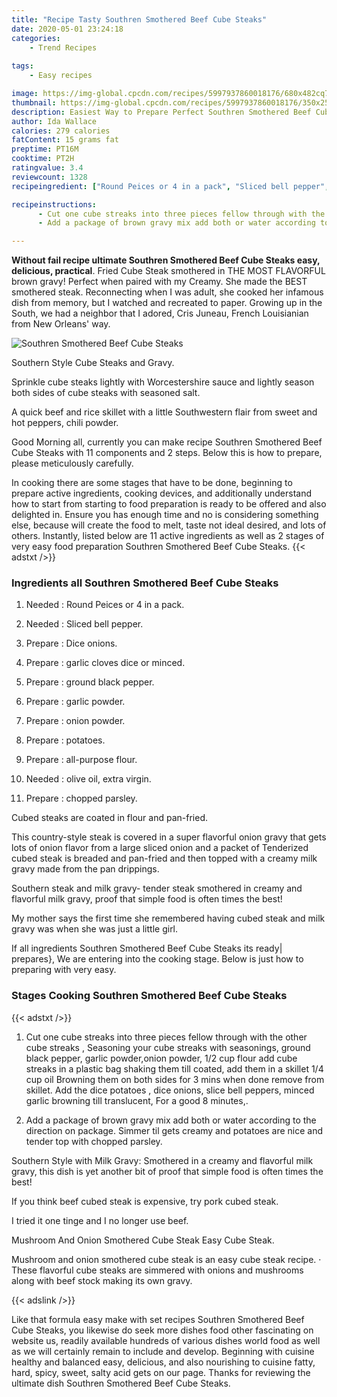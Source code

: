 ```yaml
---
title: "Recipe Tasty Southren Smothered Beef Cube Steaks"
date: 2020-05-01 23:24:18
categories:
    - Trend Recipes
    
tags:
    - Easy recipes

image: https://img-global.cpcdn.com/recipes/5997937860018176/680x482cq70/southren-smothered-beef-cube-steaks-recipe-main-photo.jpg
thumbnail: https://img-global.cpcdn.com/recipes/5997937860018176/350x250cq70/southren-smothered-beef-cube-steaks-recipe-main-photo.jpg
description: Easiest Way to Prepare Perfect Southren Smothered Beef Cube Steaks with 11 ingredients and 2 stages of easy cooking.
author: Ida Wallace
calories: 279 calories
fatContent: 15 grams fat
preptime: PT16M
cooktime: PT2H
ratingvalue: 3.4
reviewcount: 1328
recipeingredient: ["Round Peices or 4 in a pack", "Sliced bell pepper", "Dice onions", "garlic cloves dice or minced", "ground black pepper", "garlic powder", "onion powder", "potatoes", "allpurpose flour", "olive oil extra virgin", "chopped parsley"]

recipeinstructions: 
      - Cut one cube streaks into three pieces fellow through with the other cube streaks  Seasoning your cube streaks with seasonings ground black pepper garlic powderonion powder  12 cup flour add cube streaks in a plastic bag shaking them till coated add them in a skillet 14 cup oil Browning them on both sides for 3 mins when done remove from skillet Add the dice potatoes  dice onions slice bell peppers minced garlic browning till translucent For a good 8 minutes 
      - Add a package of brown gravy mix add both or water according to the direction on package Simmer til gets creamy and potatoes are nice and tender top with chopped parsley

---
```




**Without fail recipe ultimate Southren Smothered Beef Cube Steaks easy, delicious, practical**. Fried Cube Steak smothered in THE MOST FLAVORFUL brown gravy! Perfect when paired with my Creamy. She made the BEST smothered steak. Reconnecting when I was adult, she cooked her infamous dish from memory, but I watched and recreated to paper. Growing up in the South, we had a neighbor that I adored, Cris Juneau, French Louisianian from New Orleans&#39; way.


![Southren Smothered Beef Cube Steaks](https://img-global.cpcdn.com/recipes/5997937860018176/680x482cq70/southren-smothered-beef-cube-steaks-recipe-main-photo.jpg "Southren Smothered Beef Cube Steaks")



Southern Style Cube Steaks and Gravy.

Sprinkle cube steaks lightly with Worcestershire sauce and lightly season both sides of cube steaks with seasoned salt.

A quick beef and rice skillet with a little Southwestern flair from sweet and hot peppers, chili powder.


Good Morning all, currently you can make recipe Southren Smothered Beef Cube Steaks with 11 components and 2 steps. Below this is how to prepare, please meticulously carefully.

In cooking there are some stages that have to be done, beginning to prepare active ingredients, cooking devices, and additionally understand how to start from starting to food preparation is ready to be offered and also delighted in. Ensure you has enough time and no is considering something else, because will create the food to melt, taste not ideal desired, and lots of others. Instantly, listed below are 11 active ingredients as well as 2 stages of very easy food preparation Southren Smothered Beef Cube Steaks.
{{< adstxt />}}

### Ingredients all Southren Smothered Beef Cube Steaks


1. Needed  : Round Peices or 4 in a pack.

1. Needed  : Sliced bell pepper.

1. Prepare  : Dice onions.

1. Prepare  : garlic cloves dice or minced.

1. Prepare  : ground black pepper.

1. Prepare  : garlic powder.

1. Prepare  : onion powder.

1. Prepare  : potatoes.

1. Prepare  : all-purpose flour.

1. Needed  : olive oil, extra virgin.

1. Prepare  : chopped parsley.


Cubed steaks are coated in flour and pan-fried.

This country-style steak is covered in a super flavorful onion gravy that gets lots of onion flavor from a large sliced onion and a packet of Tenderized cubed steak is breaded and pan-fried and then topped with a creamy milk gravy made from the pan drippings.

Southern steak and milk gravy- tender steak smothered in creamy and flavorful milk gravy, proof that simple food is often times the best!

My mother says the first time she remembered having cubed steak and milk gravy was when she was just a little girl.


If all ingredients Southren Smothered Beef Cube Steaks its ready| prepares}, We are entering into the cooking stage. Below is just how to preparing with very easy.

### Stages Cooking Southren Smothered Beef Cube Steaks

{{< adstxt />}}


1. Cut one cube streaks into three pieces fellow through with the other cube streaks , Seasoning your cube streaks with seasonings, ground black pepper, garlic powder,onion powder,  1/2 cup flour add cube streaks in a plastic bag shaking them till coated, add them in a skillet 1/4 cup oil Browning them on both sides for 3 mins when done remove from skillet. Add the dice potatoes , dice onions, slice bell peppers, minced garlic browning till translucent, For a good 8 minutes,.



1. Add a package of brown gravy mix add both or water according to the direction on package. Simmer til gets creamy and potatoes are nice and tender top with chopped parsley.




Southern Style with Milk Gravy: Smothered in a creamy and flavorful milk gravy, this dish is yet another bit of proof that simple food is often times the best!

If you think beef cubed steak is expensive, try pork cubed steak.

I tried it one tinge and I no longer use beef.

Mushroom And Onion Smothered Cube Steak Easy Cube Steak.

Mushroom and onion smothered cube steak is an easy cube steak recipe. · These flavorful cube steaks are simmered with onions and mushrooms along with beef stock making its own gravy.


{{< adslink />}}

Like that formula easy make with set recipes Southren Smothered Beef Cube Steaks, you likewise do seek more dishes food other fascinating on website us, readily available hundreds of various dishes world food as well as we will certainly remain to include and develop. Beginning with cuisine healthy and balanced easy, delicious, and also nourishing to cuisine fatty, hard, spicy, sweet, salty acid gets on our page. Thanks for reviewing the ultimate dish Southren Smothered Beef Cube Steaks.
